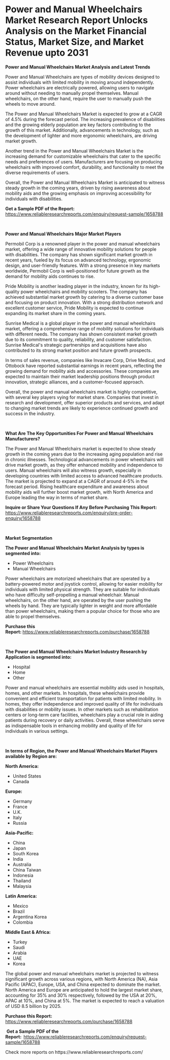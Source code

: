 <p><h1>Power and Manual Wheelchairs Market Research Report Unlocks Analysis on the Market Financial Status, Market Size, and Market Revenue upto 2031</h1></p><p><strong>Power and Manual Wheelchairs Market Analysis and Latest Trends</strong></p>
<p><p>Power and Manual Wheelchairs are types of mobility devices designed to assist individuals with limited mobility in moving around independently. Power wheelchairs are electrically powered, allowing users to navigate around without needing to manually propel themselves. Manual wheelchairs, on the other hand, require the user to manually push the wheels to move around.</p><p>The Power and Manual Wheelchairs Market is expected to grow at a CAGR of 4.5% during the forecast period. The increasing prevalence of disabilities and the growing elderly population are key factors contributing to the growth of this market. Additionally, advancements in technology, such as the development of lighter and more ergonomic wheelchairs, are driving market growth.</p><p>Another trend in the Power and Manual Wheelchairs Market is the increasing demand for customizable wheelchairs that cater to the specific needs and preferences of users. Manufacturers are focusing on producing wheelchairs with improved comfort, durability, and functionality to meet the diverse requirements of users.</p><p>Overall, the Power and Manual Wheelchairs Market is anticipated to witness steady growth in the coming years, driven by rising awareness about mobility aids and the growing emphasis on improving accessibility for individuals with disabilities.</p></p>
<p><strong>Get a Sample PDF of the Report:&nbsp;</strong> <a href="https://www.reliableresearchreports.com/enquiry/request-sample/1658788">https://www.reliableresearchreports.com/enquiry/request-sample/1658788</a></p>
<p>&nbsp;</p>
<p><strong>Power and Manual Wheelchairs Major Market Players</strong></p>
<p><p>Permobil Corp is a renowned player in the power and manual wheelchairs market, offering a wide range of innovative mobility solutions for people with disabilities. The company has shown significant market growth in recent years, fueled by its focus on advanced technology, ergonomic design, and user-friendly features. With a strong presence in key markets worldwide, Permobil Corp is well-positioned for future growth as the demand for mobility aids continues to rise.</p><p>Pride Mobility is another leading player in the industry, known for its high-quality power wheelchairs and mobility scooters. The company has achieved substantial market growth by catering to a diverse customer base and focusing on product innovation. With a strong distribution network and excellent customer service, Pride Mobility is expected to continue expanding its market share in the coming years.</p><p>Sunrise Medical is a global player in the power and manual wheelchairs market, offering a comprehensive range of mobility solutions for individuals with different needs. The company has shown consistent market growth due to its commitment to quality, reliability, and customer satisfaction. Sunrise Medical's strategic partnerships and acquisitions have also contributed to its strong market position and future growth prospects.</p><p>In terms of sales revenue, companies like Invacare Corp, Drive Medical, and Ottobock have reported substantial earnings in recent years, reflecting the growing demand for mobility aids and accessories. These companies are expected to maintain their market leadership positions through product innovation, strategic alliances, and a customer-focused approach.</p><p>Overall, the power and manual wheelchairs market is highly competitive, with several key players vying for market share. Companies that invest in research and development, offer superior products and services, and adapt to changing market trends are likely to experience continued growth and success in the industry.</p></p>
<p>&nbsp;</p>
<p><strong>What Are The Key Opportunities For Power and Manual Wheelchairs Manufacturers?</strong></p>
<p><p>The Power and Manual Wheelchairs market is expected to show steady growth in the coming years due to the increasing aging population and rise in chronic illnesses. Technological advancements in power wheelchairs will drive market growth, as they offer enhanced mobility and independence to users. Manual wheelchairs will also witness growth, especially in developing countries with limited access to advanced healthcare products. The market is projected to expand at a CAGR of around 4-5% in the forecast period. Rising healthcare expenditure and awareness about mobility aids will further boost market growth, with North America and Europe leading the way in terms of market share.</p></p>
<p><strong>Inquire or Share Your Questions If Any Before Purchasing This Report:</strong> <a href="https://www.reliableresearchreports.com/enquiry/pre-order-enquiry/1658788">https://www.reliableresearchreports.com/enquiry/pre-order-enquiry/1658788</a></p>
<p>&nbsp;</p>
<p><strong>Market Segmentation</strong></p>
<p><strong>The Power and Manual Wheelchairs Market Analysis by types is segmented into:</strong></p>
<p><ul><li>Power Wheelchairs</li><li>Manual Wheelchairs</li></ul></p>
<p><p>Power wheelchairs are motorized wheelchairs that are operated by a battery-powered motor and joystick control, allowing for easier mobility for individuals with limited physical strength. They are suitable for individuals who have difficulty self-propelling a manual wheelchair. Manual wheelchairs, on the other hand, are operated by the user pushing the wheels by hand. They are typically lighter in weight and more affordable than power wheelchairs, making them a popular choice for those who are able to propel themselves.</p></p>
<p><strong>Purchase this Report:&nbsp;</strong><a href="https://www.reliableresearchreports.com/purchase/1658788">https://www.reliableresearchreports.com/purchase/1658788</a></p>
<p>&nbsp;</p>
<p><strong>The Power and Manual Wheelchairs Market Industry Research by Application is segmented into:</strong></p>
<p><ul><li>Hospital</li><li>Home</li><li>Other</li></ul></p>
<p><p>Power and manual wheelchairs are essential mobility aids used in hospitals, homes, and other markets. In hospitals, these wheelchairs provide convenient and efficient transportation for patients with limited mobility. In homes, they offer independence and improved quality of life for individuals with disabilities or mobility issues. In other markets such as rehabilitation centers or long-term care facilities, wheelchairs play a crucial role in aiding patients during recovery or daily activities. Overall, these wheelchairs serve as indispensable tools in enhancing mobility and quality of life for individuals in various settings.</p></p>
<p>&nbsp;</p>
<p><strong>In terms of Region, the Power and Manual Wheelchairs Market Players available by Region are:</strong></p>
<p>
    <p> <strong> North America: </strong>
        <ul>
            <li>United States</li>
            <li>Canada</li>
        </ul>
        </p> 
    <p> <strong> Europe: </strong>
        <ul>
            <li>Germany</li>
            <li>France</li>
            <li>U.K.</li>
            <li>Italy</li>
            <li>Russia</li>
        </ul>
        </p> 
    <p> <strong> Asia-Pacific: </strong>
        <ul>
            <li>China</li>
            <li>Japan</li>
            <li>South Korea</li>
            <li>India</li>
            <li>Australia</li>
            <li>China Taiwan</li>
            <li>Indonesia</li>
            <li>Thailand</li>
            <li>Malaysia</li>
        </ul>
        </p> 
    <p> <strong> Latin America: </strong>
        <ul>
            <li>Mexico</li>
            <li>Brazil</li>
            <li>Argentina Korea</li>
            <li>Colombia</li>
        </ul>
        </p> 
    <p> <strong> Middle East & Africa: </strong>
        <ul>
            <li>Turkey</li>
            <li>Saudi</li>
            <li>Arabia</li>
            <li>UAE</li>
            <li>Korea</li>
        </ul>
    </p>
    </p>
<p><p>The global power and manual wheelchairs market is projected to witness significant growth across various regions, with North America (NA), Asia Pacific (APAC), Europe, USA, and China expected to dominate the market. North America and Europe are anticipated to hold the largest market share, accounting for 35% and 30% respectively, followed by the USA at 20%, APAC at 10%, and China at 5%. The market is expected to reach a valuation of USD 8.5 billion by 2025.</p></p>
<p><strong>Purchase this Report: </strong><a href="https://www.reliableresearchreports.com/purchase/1658788">https://www.reliableresearchreports.com/purchase/1658788</a></p>
<p>&nbsp;<strong>Get a Sample PDF of the Report:&nbsp;&nbsp;</strong><a href="https://www.reliableresearchreports.com/enquiry/request-sample/1658788">https://www.reliableresearchreports.com/enquiry/request-sample/1658788</a></p>
<p><strong></strong></p>
<p>Check more reports on https://www.reliableresearchreports.com/</p>